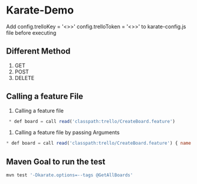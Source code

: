 # Karate-Demo
Add config.trelloKey = '<>>'
    config.trelloToken = '<>>' to karate-config.js file before executing
## Different Method

1. GET
2. POST
3. DELETE

## Calling a feature File

1. Calling a feature file

```javascript
 * def board = call read('classpath:trello/CreateBoard.feature')
 ```

 1. Calling a feature file by passing Arguments

 ```javascript
 * def board = call read('classpath:trello/CreateBoard.feature') { name: 'NamedByCalling' }
 ```

## Maven Goal to run the test

```javascript
mvn test '-Dkarate.options=--tags @GetAllBoards'
```
